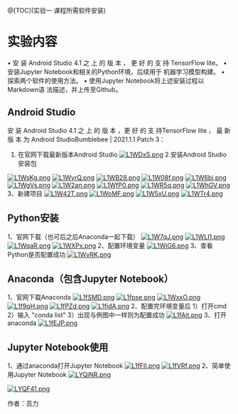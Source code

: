 ﻿@[TOC](实验一 课程所需软件安装)

# 实验内容

• 安 装 Android Studio 4.1 之 上 的 版 本 ， 更 好 的 支 持
TensorFlow lite。
• 安装Jupyter Notebook和相关的Python环境，后续用于
机器学习模型构建。
• 探索两个软件的使用方法。
• 使用Jupyter Notebook将上述安装过程以Markdown语
法描述，并上传至Github。

## Android Studio

安 装 Android Studio 4.1 之 上 的 版 本 ，更 好 的 支 持TensorFlow lite ， 最 新 版 本 为 Android StudioBumblebee | 2021.1.1 Patch 3：
 1. 在官网下载最新版本Android Studio
 [![L1WDxS.png](https://img-blog.csdnimg.cn/img_convert/11e943c69c4cf84a11e814c6494f2ae2.png)](https://imgtu.com/i/L1WDxS)
 2.安装Android Studio安装包
 
[![L1WsKg.png](https://img-blog.csdnimg.cn/img_convert/7f31e9ef7cfb7dca89538b9bb6de8f94.png)](https://imgtu.com/i/L1WsKg)
[![L1WyrQ.png](https://img-blog.csdnimg.cn/img_convert/63624c9db35a608709e405d3ee5751e3.png)](https://imgtu.com/i/L1WyrQ)
[![L1WB28.png](https://img-blog.csdnimg.cn/img_convert/e77ac7369fbc8afaf2cc7cb3c358b398.png)](https://imgtu.com/i/L1WB28)
[![L1W08f.png](https://img-blog.csdnimg.cn/img_convert/e8444b7bd3cbd45c667d2a94c91dc3f3.png)](https://imgtu.com/i/L1W08f)
[![L1W6bj.png](https://img-blog.csdnimg.cn/img_convert/3451bd93ea8a316c2e119cacfaba4688.png)](https://imgtu.com/i/L1W6bj)
[![L1WgVs.png](https://img-blog.csdnimg.cn/img_convert/001fdff8ffc9277b664f9ef510f0c6a0.png)](https://imgtu.com/i/L1WgVs)
[![L1W2an.png](https://img-blog.csdnimg.cn/img_convert/ee81f1401ec0bed40326ec046325a87b.png)](https://imgtu.com/i/L1W2an)
[![L1WfP0.png](https://img-blog.csdnimg.cn/img_convert/a1dfc7f1d28e0f2a0e542109850550eb.png)](https://imgtu.com/i/L1WfP0)
[![L1WR5q.png](https://img-blog.csdnimg.cn/img_convert/c9dd5162c47da41f8dcabf412eb05f35.png)](https://imgtu.com/i/L1WR5q)
[![L1WhGV.png](https://img-blog.csdnimg.cn/img_convert/f21491435c6a669545e5dd54e76ed10a.png)](https://imgtu.com/i/L1WhGV)
3、新建项目
[![L1W42T.png](https://img-blog.csdnimg.cn/img_convert/f96a37c5ca8fa85d5502e61b0b53558f.png)](https://imgtu.com/i/L1W42T)
[![L1WoMF.png](https://img-blog.csdnimg.cn/img_convert/ae46173991737eddda5f351139b10da8.png)](https://imgtu.com/i/L1WoMF)
[![L1W5xU.png](https://img-blog.csdnimg.cn/img_convert/a6d1184c8d6a234532af4cfe1cb436b0.png)](https://imgtu.com/i/L1W5xU)
[![L1WTr4.png](https://img-blog.csdnimg.cn/img_convert/432d06b7bb77e100acac2fc198e25719.png)](https://imgtu.com/i/L1WTr4)
## Python安装
1、官网下载（也可后之后Anaconda一起下载）
[![L1W7qJ.png](https://img-blog.csdnimg.cn/img_convert/7773ba33f3ee8600c36960505e843642.png)](https://imgtu.com/i/L1W7qJ)
[![L1WLI1.png](https://img-blog.csdnimg.cn/img_convert/467314cab5a7892c7c4ddde5632cc562.png)](https://imgtu.com/i/L1WLI1)
[![L1WqaR.png](https://img-blog.csdnimg.cn/img_convert/f5f31b5212407e914800ae283bcfa763.png)](https://imgtu.com/i/L1WqaR)
[![L1WXPx.png](https://img-blog.csdnimg.cn/img_convert/35ad12fbc90ca452602ad60fd135387e.png)](https://imgtu.com/i/L1WXPx)
2、配置环境变量
[![L1WjG6.png](https://img-blog.csdnimg.cn/img_convert/1fb6a244628dbe0199cf57b5fd56e45b.png)](https://imgtu.com/i/L1WjG6)
3、查看Python是否配置成功
[![L1WvRK.png](https://img-blog.csdnimg.cn/img_convert/af78541a08452672c7b842f4aaadc2bb.png)](https://imgtu.com/i/L1WvRK)
## Anaconda（包含Jupyter Notebook）
1、官网下载Anaconda
[![L1fSMD.png](https://img-blog.csdnimg.cn/img_convert/542c59c65bb0cbb17671791b3ab1781a.png)](https://imgtu.com/i/L1fSMD)
[![L1fpse.png](https://img-blog.csdnimg.cn/img_convert/daaaff6dbf7e89f7d1bf53e36a5fe484.png)](https://imgtu.com/i/L1fpse)
[![L1WxxO.png](https://img-blog.csdnimg.cn/img_convert/4209a90a780928daa1757ea9414ca680.png)](https://imgtu.com/i/L1WxxO)
[![L1f9qH.png](https://img-blog.csdnimg.cn/img_convert/6850ba020e699b7b8199237f548262e2.png)](https://imgtu.com/i/L1f9qH)
[![L1fPZd.png](https://img-blog.csdnimg.cn/img_convert/ebbe28d9f35f7975b6f846499270b7b8.png)](https://imgtu.com/i/L1fPZd)
[![L1fidA.png](https://img-blog.csdnimg.cn/img_convert/69aac0c1ba666169690c27f17d9a97e8.png)](https://imgtu.com/i/L1fidA)
2、配置完环境变量后
1）打开cmd
2）输入 "conda list"
3）出现与例图中一样则为配置成功
[![L1fAit.png](https://img-blog.csdnimg.cn/img_convert/893b754b6226de3358b7240eca93d415.png)](https://imgtu.com/i/L1fAit)
3、打开anaconda
[![L1fEJP.png](https://img-blog.csdnimg.cn/img_convert/fb1c3e5f81da2b23a3fbbbced7f6a3f9.png)](https://imgtu.com/i/L1fEJP)
## Jupyter Notebook使用
1、通过anaconda打开Jupyter Notebook
[![L1fFII.png](https://img-blog.csdnimg.cn/img_convert/3f588c2cd97d625896a30fc5e8cd6a78.png)](https://imgtu.com/i/L1fFII)
[![L1fVRf.png](https://img-blog.csdnimg.cn/img_convert/b63f50001f05d4375c0c1d4b59ebdf3c.png)](https://imgtu.com/i/L1fVRf)
2、简单使用Jupyter Notebook
[![LYQiNR.png](https://img-blog.csdnimg.cn/img_convert/06ae35a3f548b0f92d671a8c52b5c7c3.png)](https://imgtu.com/i/LYQiNR)

[![LYQF41.png](https://img-blog.csdnimg.cn/img_convert/c40fdb29a86f34dd912ebafd05fc5a84.png)](https://imgtu.com/i/LYQF41)


作者：员力
